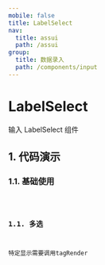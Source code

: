 ```yaml
---
mobile: false
title: LabelSelect
nav:
  title: assui
  path: /assui
group:
  title: 数据录入
  path: /components/input
---
```


# LabelSelect

输入 LabelSelect 组件

## 1. 代码演示

### 1.1. 基础使用

<code hideActions='["CSB", "EXTERNAL"]' src="./demo/index.tsx" />

### 1.1. 多选
特定显示需要调用tagRender

<code hideActions='["CSB", "EXTERNAL"]' src="./demo/multiple.tsx" />

<API></API>
